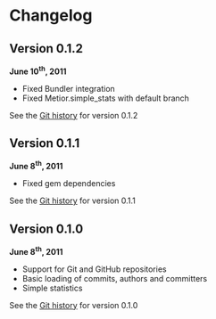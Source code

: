 # Changelog

## Version 0.1.2

 **June 10<sup>th</sup>, 2011**

 * Fixed Bundler integration
 * Fixed Metior.simple_stats with default branch

 See the
 [Git history](https://github.com/koraktor/metior/compare/0.1.1...0.1.2) for
 version 0.1.2

## Version 0.1.1

 **June 8<sup>th</sup>, 2011**

 * Fixed gem dependencies

 See the
 [Git history](https://github.com/koraktor/metior/compare/0.1.0...0.1.1) for
 version 0.1.1

## Version 0.1.0

 **June 8<sup>th</sup>, 2011**

 * Support for Git and GitHub repositories
 * Basic loading of commits, authors and committers
 * Simple statistics

 See the [Git history](https://github.com/koraktor/metior/commits/0.1.0) for
 version 0.1.0
